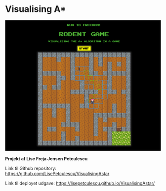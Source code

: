 # Visualising A\*

![Screenshot fra kørende applikation](<images/acreenshot visualising a_star.PNG>)

**Projekt af Lise Freja Jensen Petculescu**

Link til Github repository: https://github.com/LisePetculescu/VisualisingAstar

Link til deployet udgave: https://lisepetculescu.github.io/VisualisingAstar/
